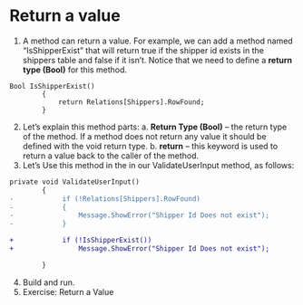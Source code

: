 ﻿# Return a value
1.	A method can return a value. For example, we can add a method named “IsShipperExist” that will return true if the shipper id exists in the shippers table and false if it isn’t. Notice that we need to define a **return type (Bool)** for this method.
```
Bool IsShipperExist()
        {
            return Relations[Shippers].RowFound;
        }
```
2.	Let’s explain this method parts:
    a.	**Return Type (Bool)** – the return type of the method. If a method does not return any value it should be defined with the void return type. 
    b.	**return** – this keyword is used to return a value back to the caller of the method. 
3.	Let’s Use this method in the in our ValidateUserInput method, as follows:
```diff 
private void ValidateUserInput()
        {
-            if (!Relations[Shippers].RowFound)
-            {
-                Message.ShowError("Shipper Id Does not exist");
-            }

+            if (!IsShipperExist()) 
+                Message.ShowError("Shipper Id Does not exist");

        }
```

4.	Build and run.
5.	Exercise: Return a Value
